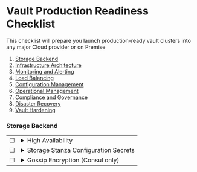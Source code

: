 # Vault Production Readiness Checklist
This checklist will prepare you launch production-ready vault clusters into any major Cloud provider or on Premise

1. [Storage Backend](#Storage-Backend)
1. [Infrastructure Architecture](#Infrastructure-Architecture])
1. [Monitoring and Alerting](#Monitoring-and-Alerting)
1. [Load Balancing](#Load-Balancing)
1. [Configuration Management](#Configuration-Management)
1. [Operational Management](#Operational-Management)
1. [Compliance and Governance](#Compliance-and-Governance)
1. [Disaster Recovery](#Disaster-Recovery)
1. [Vault Hardening](#Vault-Hardening)

### **Storage Backend**

|  |  |
| --------- | ------- |
| &#9744;   | <details><summary>High Availability</summary> <p> For production Vault clusters, in most cases, businesses will require High Availability for optimum uptime.  If this is the case for your deployment, choose a storage backend that enables High Availability. for more information about each storage Backend option [here.](https://www.vaultproject.io/docs/configuration/storage/index.html) It is a recommended pattern to use HashiCorp Consul's Key/Value store as the storage backend. </p> </details> |
| &#9744;   | <details><summary>Storage Stanza Configuration Secrets</summary> <p> Configuring some storage backend options in the storage stanza requires a connection string which includes a username and password for Vault to connect to them.  These credentials are in plain text and represent a security risk to the storage backend. It's important to use a secure secret injection method to populate the storage stanza in the configuration file.  This enables the configuration file to be placed in source control.  It's also important to add some access control to the configuration file to mitigate against the risk of the file being read on the system. </p> </details> |
| &#9744;   | <details><summary>Gossip Encryption (Consul only)</summary> <p> If using Consul as a storage backend, members of the Consul cluster communicate with each other using a gossip protocol.  This network traffic should be encrypted to minimise security risks.  You can read more about consul encryption [here.](https://www.consul.io/docs/agent/encryption.html)  </p> </details> |